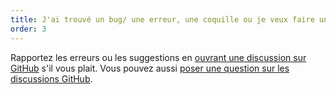 ```yaml
---
title: J'ai trouvé un bug/ une erreur, une coquille ou je veux faire une suggestion !
order: 3
---
```


Rapportez les erreurs ou les suggestions en [ouvrant une discussion sur GitHub](https://github.com/rpsychologist/rpsychologist-com/issues) s'il vous plait. 
Vous pouvez aussi [poser une question sur les discussions GitHub](https://github.com/rpsychologist/rpsychologist-com/discussions). 